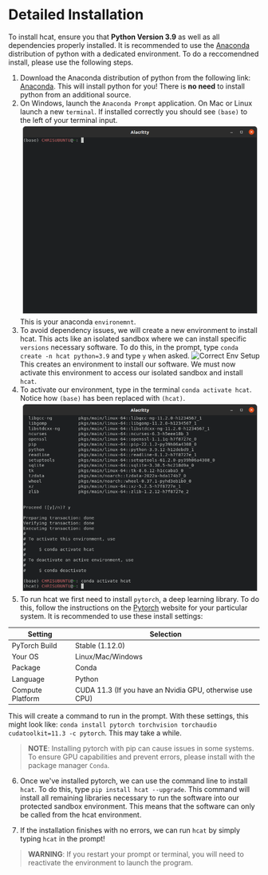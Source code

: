 # Detailed Installation
To install hcat, ensure you that **Python Version 3.9** as well as all dependencies properly installed. It is recommended
to use the [Anaconda](https://www.anaconda.com/) distribution of python with a dedicated environment. To do a reccomendned install, 
please use the following steps. 

1) Download the Anaconda distribution of python from the following link: [Anaconda](https://www.anaconda.com/). This will install
python for you! There is **no need** to install python from an additional source. 
2) On Windows, launch the `Anaconda Prompt` application. On Mac or Linux launch a new `terminal`. If installed correctly you 
should see `(base)` to the left of your terminal input. ![Example Prompt](../images/base_terminal.png) This is your anaconda `environemnt`.
3) To avoid dependency issues, we will create a new environment to install hcat. This acts like an isolated sandbox where
we can install specific `versions` necessary software. To do this, in the prompt, type `conda create -n hcat python=3.9` and type `y` when asked. 
![Correct Env Setup](../images/create_new_conda_env.png) This creates an environment to install our software. We must now activate this environment to
access our isolated sandbox and install `hcat`. 
4) To activate our environment, type in the terminal `conda activate hcat`. Notice how `(base)` has been replaced with `(hcat)`.
![Activated Hcat Env](../images/activated_hcat.png) 
5) To run hcat we first need to install `pytorch`, a deep learning library. To do this, follow the instructions on the
[Pytorch](https://pytorch.org/get-started/locally/) website for your particular system. It is recommended to use these install settings:

| Setting          | Selection                                                |
|------------------|----------------------------------------------------------|
| PyTorch Build    | Stable (1.12.0)                                          |
| Your OS          | Linux/Mac/Windows                                        |
| Package          | Conda                                                    |
| Language         | Python                                                   |
| Compute Platform | CUDA 11.3 (If you have an Nvidia GPU, otherwise use CPU) |

This will create a command to run in the prompt. With these settings, this might look like: `conda install pytorch torchvision torchaudio cudatoolkit=11.3 -c pytorch`.
This may take a while. 

>**NOTE**: Installing pytorch with pip can cause issues in some systems. To ensure GPU capabilities and 
> prevent errors, please install with the package manager `Conda`.

6) Once we've installed pytorch, we can use the command line to install `hcat`. To do this, type `pip install hcat --upgrade`. This command will install all
remaining libraries necessary to run the software into our protected sandbox environment. This means that the software can only be
called from the hcat environment. 

7) If the installation finishes with no errors, we can run `hcat` by simply typing `hcat` in the prompt! 

> **WARNING**: If you restart your prompt or terminal, you will need to reactivate the environment to launch the program. 

